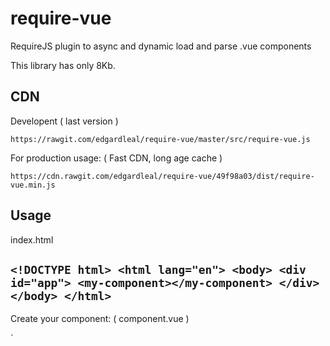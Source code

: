 # require-vue
RequireJS plugin to async and dynamic load and parse .vue components 

This library has only 8Kb.

## CDN 
Developent ( last version )

`
    https://rawgit.com/edgardleal/require-vue/master/src/require-vue.js
`

For production usage: ( Fast CDN, long age cache )

`
    https://cdn.rawgit.com/edgardleal/require-vue/49f98a03/dist/require-vue.min.js
`


## Usage 

index.html


`
    <!DOCTYPE html>
    <html lang="en">
        <body>
          <div id="app">
    			    <my-component></my-component>
        	</div>
        </body>
    </html>
`
---
Create your component:  ( component.vue )

`
    <template>
      <div>
    	  {{text}}
    	</div>
    
    </template>
    
    <script>
      define(["Vue"], function(Vue) {
    	    Vue.component("my-component", {
    			    template: template, // the variable template will be injected 
    					data: function() {
    					    return {"text": "Ok"};
    
    					}
    			});
    
    	});
    </script>
`
---
Create your app code: ( app.js )
`
    require(["Vue", "vue!component"], function(Vue) {
        var app = new Vue({
    		    el: '#app'
    		}):
    });

`

## Licence  
MIT

## Code of Conduct  

[https://js.foundation/conduct/](https://js.foundation/conduct/)

